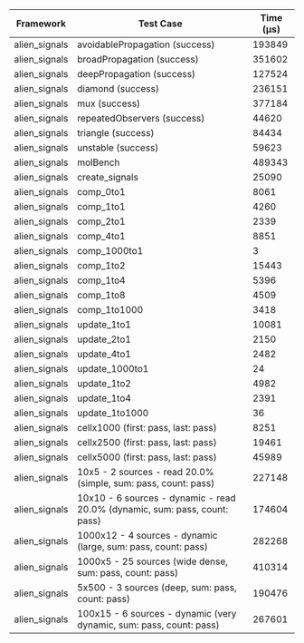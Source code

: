 | Framework | Test Case | Time (μs) |
| --- | --- | --- |
| alien_signals | avoidablePropagation (success) | 193849 |
| alien_signals | broadPropagation (success) | 351602 |
| alien_signals | deepPropagation (success) | 127524 |
| alien_signals | diamond (success) | 236151 |
| alien_signals | mux (success) | 377184 |
| alien_signals | repeatedObservers (success) | 44620 |
| alien_signals | triangle (success) | 84434 |
| alien_signals | unstable (success) | 59623 |
| alien_signals | molBench | 489343 |
| alien_signals | create_signals | 25090 |
| alien_signals | comp_0to1 | 8061 |
| alien_signals | comp_1to1 | 4260 |
| alien_signals | comp_2to1 | 2339 |
| alien_signals | comp_4to1 | 8851 |
| alien_signals | comp_1000to1 | 3 |
| alien_signals | comp_1to2 | 15443 |
| alien_signals | comp_1to4 | 5396 |
| alien_signals | comp_1to8 | 4509 |
| alien_signals | comp_1to1000 | 3418 |
| alien_signals | update_1to1 | 10081 |
| alien_signals | update_2to1 | 2150 |
| alien_signals | update_4to1 | 2482 |
| alien_signals | update_1000to1 | 24 |
| alien_signals | update_1to2 | 4982 |
| alien_signals | update_1to4 | 2391 |
| alien_signals | update_1to1000 | 36 |
| alien_signals | cellx1000 (first: pass, last: pass) | 8251 |
| alien_signals | cellx2500 (first: pass, last: pass) | 19461 |
| alien_signals | cellx5000 (first: pass, last: pass) | 45989 |
| alien_signals | 10x5 - 2 sources - read 20.0% (simple, sum: pass, count: pass) | 227148 |
| alien_signals | 10x10 - 6 sources - dynamic - read 20.0% (dynamic, sum: pass, count: pass) | 174604 |
| alien_signals | 1000x12 - 4 sources - dynamic (large, sum: pass, count: pass) | 282268 |
| alien_signals | 1000x5 - 25 sources (wide dense, sum: pass, count: pass) | 410314 |
| alien_signals | 5x500 - 3 sources (deep, sum: pass, count: pass) | 190476 |
| alien_signals | 100x15 - 6 sources - dynamic (very dynamic, sum: pass, count: pass) | 267601 |
